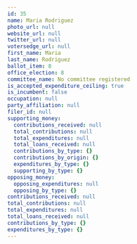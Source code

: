 ```yaml
---
id: 35
name: Maria Rodriguez
photo_url: null
website_url: null
twitter_url: null
votersedge_url: null
first_name: Maria
last_name: Rodriguez
ballot_item: 8
office_election: 8
committee_name: No committee registered
is_accepted_expenditure_ceiling: true
is_incumbent: false
occupation: null
party_affiliation: null
filer_id: null
supporting_money:
  contributions_received: null
  total_contributions: null
  total_expenditures: null
  total_loans_received: null
  contributions_by_type: {}
  contributions_by_origin: {}
  expenditures_by_type: {}
  supporting_by_type: {}
opposing_money:
  opposing_expenditures: null
  opposing_by_type: {}
contributions_received: null
total_contributions: null
total_expenditures: null
total_loans_received: null
contributions_by_type: {}
expenditures_by_type: {}
---
```


